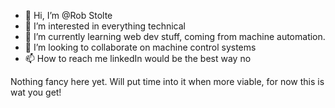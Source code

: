 - 👋 Hi, I’m @Rob Stolte
- 👀 I’m interested in everything technical
- 🌱 I’m currently learning web dev stuff, coming from machine automation.
- 💞️ I’m looking to collaborate on machine control systems
- 📫 How to reach me linkedIn would be the best way no

Nothing fancy here yet. Will put time into it when more viable, for now this is wat you get!

<!---
RobStolte/RobStolte is a ✨ special ✨ repository because its `README.md` (this file) appears on your GitHub profile.
You can click the Preview link to take a look at your changes.
--->
